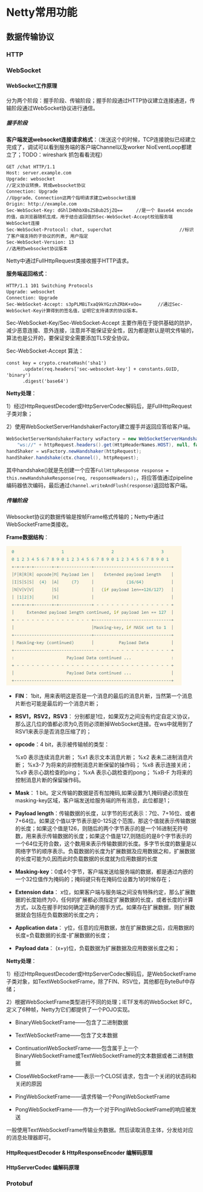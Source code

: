 # Netty常用功能



## 数据传输协议

### HTTP



### WebSocket

#### WebSocket工作原理

分为两个阶段：握手阶段、传输阶段；握手阶段通过HTTP协议建立连接通道，传输阶段通过WebSocket协议进行通信。

##### 握手阶段

**客户端发送websocket连接请求格式**：（发送这个的时候，TCP连接貌似已经建立完成了，调试可以看到服务端的客户端Channel以及worker NioEventLoop都建立了；TODO：wireshark 抓包看看流程）

```http
GET /chat HTTP/1.1
Host: server.example.com
Upgrade: websocket																	//定义协议转换，转成websocket协议
Connection: Upgrade																	//Upgrade、Connection这两个指明请求建立websocket连接
Origin: http://example.com
Sec-WebSocket-Key: dGhlIHNhbXBsZSBub25jZQ==		//是一个 Base64 encode 的值，由浏览器随机生成，用于结合返回值的Sec-WebSocket-Accept校验服务端WebSocket连接
Sec-WebSocket-Protocol: chat, superchat							//标识了客户端支持的子协议的列表, 用户指定
Sec-WebSocket-Version: 13														//选用的websocket协议版本
```

Netty中通过FullHttpRequest类接收握手HTTP请求。

**服务端返回格式**：

```http
HTTP/1.1 101 Switching Protocols
Upgrade: websocket
Connection: Upgrade
Sec-WebSocket-Accept: s3pPLMBiTxaQ9kYGzzhZRbK+xOo=		//通过Sec-WebSocket-Key计算得到的签名值，证明它支持请求的协议版本。
```

Sec-WebSocket-Key/Sec-WebSocket-Accept 主要作用在于提供基础的防护，减少恶意连接、意外连接，注意并不能保证安全性，因为都是默认是明文传输的，算法也是公开的，要保证安全需要添加TLS安全协议。

Sec-WebSocket-Accept 算法：

```stylus
const key = crypto.createHash('sha1')
      .update(req.headers['sec-websocket-key'] + constants.GUID, 'binary')
      .digest('base64')
```

**Netty处理**：

1）经过HttpRequestDecoder或HttpServerCodec解码后，是FullHttpRequest子类对象；

2）使用WebSocketServerHandshakerFactory建立握手并返回应答给客户端。

```java
WebSocketServerHandshakerFactory wsFactory = new WebSocketServerHandshakerFactory(
    "ws://" + httpRequest.headers().get(HttpHeaderNames.HOST), null, false);
handShaker = wsFactory.newHandshaker(httpRequest);
handShaker.handshake(ctx.channel(), httpRequest);
```

其中handshake()就是先创建一个应答`FullHttpResponse response = this.newHandshakeResponse(req, responseHeaders);`，将应答值通过pipeline编码器依次编码，最后通过`channel.writeAndFlush(response)`返回给客户端。

##### 传输阶段

Websocket协议的数据传输是按帧Frame格式传输的；Netty中通过WebSocketFrame类接收。

**Frame数据结构**：

![](picture/Websocket_Frame.png)

+ **FIN**： 1bit，用来表明这是否是一个消息的最后的消息片断，当然第一个消息片断也可能是最后的一个消息片断；

+ **RSV1，RSV2，RSV3**： 分别都是1位，如果双方之间没有约定自定义协议，那么这几位的值都必须为0,否则必须断掉WebSocket连接。在ws中就用到了RSV1来表示是否消息压缩了的；

+ **opcode**：4 bit，表示被传输帧的类型：

  %x0 表示连续消息片断；
  %x1 表示文本消息片断；
  %x2 表未二进制消息片断；
  %x3-7 为将来的非控制消息片断保留的操作码；
  %x8 表示连接关闭；
  %x9 表示心跳检查的ping；
  %xA 表示心跳检查的pong；
  %xB-F 为将来的控制消息片断的保留操作码。

+ **Mask**： 1 bit。定义传输的数据是否有加掩码,如果设置为1,掩码键必须放在masking-key区域，客户端发送给服务端的所有消息，此位都是1；

+ **Payload length**：传输数据的长度，以字节的形式表示：7位、7+16位、或者7+64位。如果这个值以字节表示是0-125这个范围，那这个值就表示传输数据的长度；如果这个值是126，则随后的两个字节表示的是一个16进制无符号数，用来表示传输数据的长度；如果这个值是127,则随后的是8个字节表示的一个64位无符合数，这个数用来表示传输数据的长度。多字节长度的数量是以网络字节的顺序表示。负载数据的长度为扩展数据及应用数据之和，扩展数据的长度可能为0,因而此时负载数据的长度就为应用数据的长度

+ **Masking-key**：0或4个字节，客户端发送给服务端的数据，都是通过内嵌的一个32位值作为掩码的；掩码键只有在掩码位设置为1的时候存在；

+ **Extension data**： x位，如果客户端与服务端之间没有特殊约定，那么扩展数据的长度始终为0，任何的扩展都必须指定扩展数据的长度，或者长度的计算方式，以及在握手时如何确定正确的握手方式。如果存在扩展数据，则扩展数据就会包括在负载数据的长度之内；

+ **Application data**： y位，任意的应用数据，放在扩展数据之后，应用数据的长度=负载数据的长度-扩展数据的长度；

+ **Payload data**： (x+y)位，负载数据为扩展数据及应用数据长度之和；

**Netty处理**：

1）经过HttpRequestDecoder或HttpServerCodec解码后，是WebSocketFrame子类对象，如TextWebSocketFrame，除了FIN、RSV位，其他都在ByteBuf中存储；

2）根据WebSocketFrame类型进行不同的处理；IETF发布的WebSocket RFC，定义了6种帧，Netty为它们都提供了一个POJO实现。

+ BinaryWebSocketFrame——包含了二进制数据

+ TextWebSocketFrame——包含了文本数据

+ ContinuationWebSocketFrame——包含属于上一个BinaryWebSocketFrame或TextWebSocketFrame的文本数据或者二进制数据

+ CloseWebSocketFrame——表示一个CLOSE请求，包含一个关闭的状态码和关闭的原因

+ PingWebSocketFrame——请求传输一个PongWebSocketFrame

+ PongWebSocketFrame——作为一个对于PingWebSocketFrame的响应被发送

一般使用TextWebSocketFrame传输业务数据。然后读取消息主体，分发给对应的消息处理器即可。

#### HttpRequestDecoder & HttpResponseEncoder 编解码原理



#### HttpServerCodec 编解码原理





### Protobuf

